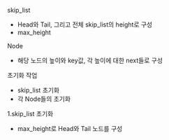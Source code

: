 skip_list
- Head와 Tail, 그리고 전체 skip_list의 height로 구성
- max_height

Node
- 해당 노드의 높이와 key값, 각 높이에 대한 next들로 구성

초기화 작업
- skip_list 초기화
- 각 Node들의 초기화

1.skip_list 초기화
- max_height로 Head와 Tail 노드를 구성

